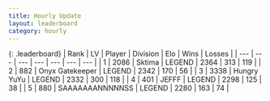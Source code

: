 ```yaml
---
title: Hourly Update
layout: leaderboard
category: hourly
---
```


{: .leaderboard}
| Rank | LV | Player | Division | Elo | Wins | Losses |
| --- | --- | --- | --- | --- | --- | --- |
| <span data-change="0">1</span> | 2086 | <span title="ID: 353063">Sktima</span> | LEGEND | <span data-change="6">2364</span> | <span data-change="2">313</span> | <span data-change="0">119</span> |
| <span data-change="0">2</span> | 882 | <span title="ID: 402846">Onyx Gatekeeper</span> | LEGEND | <span data-change="0">2342</span> | <span data-change="0">170</span> | <span data-change="0">56</span> |
| <span data-change="0">3</span> | 3338 | <span title="ID: 164871">Hungry YuYu</span> | LEGEND | <span data-change="0">2332</span> | <span data-change="0">300</span> | <span data-change="0">118</span> |
| <span data-change="0">4</span> | 401 | <span title="ID: 488585">JEFFF</span> | LEGEND | <span data-change="0">2298</span> | <span data-change="0">125</span> | <span data-change="0">38</span> |
| <span data-change="0">5</span> | 880 | <span title="ID: 174294">SAAAAAAANNNNNSS</span> | LEGEND | <span data-change="0">2280</span> | <span data-change="0">163</span> | <span data-change="0">74</span> |